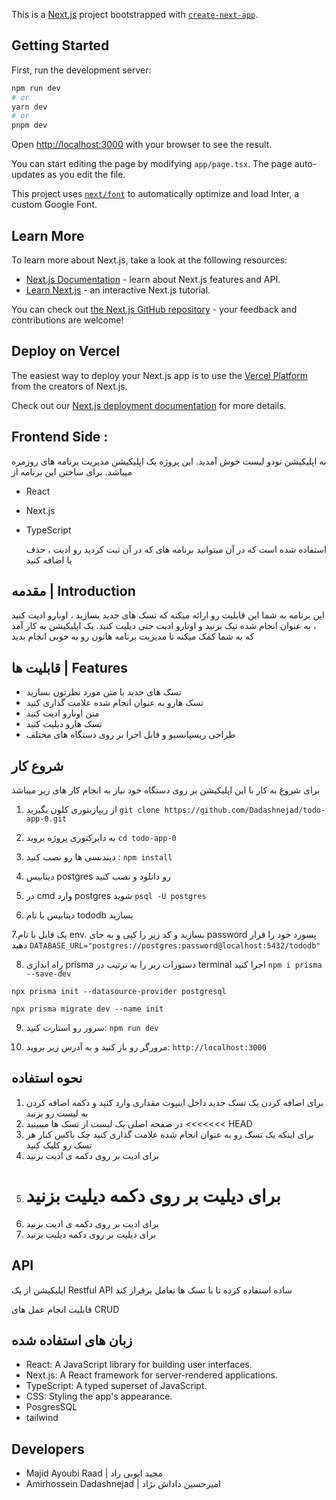 This is a [Next.js](https://nextjs.org/) project bootstrapped with [`create-next-app`](https://github.com/vercel/next.js/tree/canary/packages/create-next-app).

## Getting Started

First, run the development server:

```bash
npm run dev
# or
yarn dev
# or
pnpm dev
```

Open [http://localhost:3000](http://localhost:3000) with your browser to see the result.

You can start editing the page by modifying `app/page.tsx`. The page auto-updates as you edit the file.

This project uses [`next/font`](https://nextjs.org/docs/basic-features/font-optimization) to automatically optimize and load Inter, a custom Google Font.

## Learn More

To learn more about Next.js, take a look at the following resources:

- [Next.js Documentation](https://nextjs.org/docs) - learn about Next.js features and API.
- [Learn Next.js](https://nextjs.org/learn) - an interactive Next.js tutorial.

You can check out [the Next.js GitHub repository](https://github.com/vercel/next.js/) - your feedback and contributions are welcome!

## Deploy on Vercel

The easiest way to deploy your Next.js app is to use the [Vercel Platform](https://vercel.com/new?utm_medium=default-template&filter=next.js&utm_source=create-next-app&utm_campaign=create-next-app-readme) from the creators of Next.js.

Check out our [Next.js deployment documentation](https://nextjs.org/docs/deployment) for more details.

## Frontend Side :

به اپلیکیشن تودو لیست خوش آمدید. این پروژه یک اپلیکیشن مدیریت برنامه های روزمره میباشد. برای ساختن این برنامه از

- React
- Next.js
- TypeScript

  استفاده شده است که در آن میتوانید برنامه های که در آن ثبت کردید
  رو ادیت ، حذف یا اضافه کنید

## مقدمه | Introduction

این برنامه به شما این قابلیت رو ارائه میکنه که تسک های جدید بسازید ، اونارو ادیت کنید ، به عنوان انجام شده تیک بزنید و اونارو ادیت حتی دیلیت کنید. یک اپلیکیشن به کار آمد که به شما کمک میکنه تا مدیریت برنامه هاتون رو به خوبی انجام بدید

## قابلیت ها | Features

- تسک های جدید با متن مورد نظرتون بسازید
- تسک هارو به عنوان انجام شده علامت گذاری کنید
- متن اونارو ادیت کنید
- تسک هارو دیلیت کنید
- طراحی ریسپانسیو و قابل اجرا بر روی دستگاه های مختلف

## شروع کار

برای شروغ به کار با این اپلیکیشن بر روی دستگاه خود نیاز به انجام کار های زیر میباشد

1. از ریپازیتوری کلون بگیرید
   `git clone https://github.com/Dadashnejad/todo-app-0.git`
2. به دایرکتوری پروژه بروید
   `cd todo-app-0`
3. دپندنسی ها رو نصب کنید :
   `npm install`
4. دیتابیس postgres رو دانلود و نصب کنید

5. در cmd وارد postgres شوید
   `psql -U postgres`
6. دیتابیس با نام tododb بسازید

7.یک فایل با نام env. بسازید و کد زیر را کپی و به جای password پسورد خود را قرار دهید
`DATABASE_URL="postgres://postgres:password@localhost:5432/tododb"`

8. راه اندازی prisma دستورات زیر را به ترتیب در terminal اجرا کنید
   `npm i prisma --save-dev`

`npx prisma init --datasource-provider postgresql`

`npx prisma migrate dev --name init`

9. سرور رو استارت کنید:
   `npm run dev`

10. مرورگر رو باز کنید و به آدرس زیر بروید:
    `http://localhost:3000`

## نحوه استفاده

1. برای اضافه کردن یک تسک جدید داخل اینپوت مقداری وارد کنید و دکمه اضافه کردن به لیست رو بزنید
2. در صفحه اصلی یک لیست از تسک ها میبینید
   <<<<<<< HEAD
3. برای اینکه یک تسک رو به عنوان انجام شده علامت گذاری کنید چک باکس کنار هر تسک رو کلیک کنید
4. برای ادیت بر روی دکمه ی ادیت بزنید
5. # برای دیلیت بر روی دکمه دیلیت بزنید
6. برای ادیت بر روی دکمه ی ادیت بزنید
7. برای دیلیت بر روی دکمه دیلیت بزنید

## API

اپلیکیشن از یک
Restful API
ساده استفاده کرده تا با تسک ها تعامل برقرار کند

قابلیت انجام عمل های CRUD

## زبان های استفاده شده

- React: A JavaScript library for building user interfaces.
- Next.js: A React framework for server-rendered applications.
- TypeScript: A typed superset of JavaScript.
- CSS: Styling the app's appearance.
- PosgresSQL
- tailwind

## Developers

- Majid Ayoubi Raad | مجید ایوبی راد
- Amirhossein Dadashnejad | امیرحسین داداش نژاد
